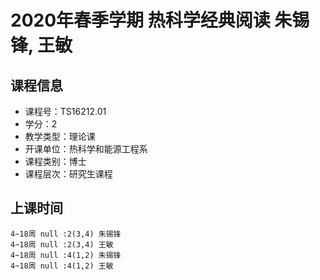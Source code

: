 # 2020年春季学期 热科学经典阅读 朱锡锋, 王敏






## 课程信息

- 课程号：TS16212.01
- 学分：2
- 教学类型：理论课
- 开课单位：热科学和能源工程系
- 课程类别：博士
- 课程层次：研究生课程

## 上课时间

```
4~18周 null :2(3,4) 朱锡锋
4~18周 null :2(3,4) 王敏
4~18周 null :4(1,2) 朱锡锋
4~18周 null :4(1,2) 王敏
```

